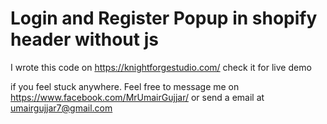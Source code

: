 # Login and Register Popup in shopify header without js

I wrote this code on https://knightforgestudio.com/ check it for live demo

if you feel stuck anywhere. Feel free to message me on https://www.facebook.com/MrUmairGujjar/ or send a email at umairgujjar7@gmail.com

